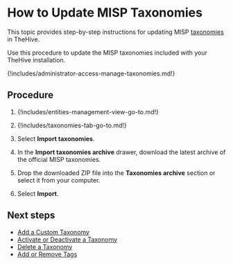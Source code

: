 # How to Update MISP Taxonomies

This topic provides step-by-step instructions for updating MISP [taxonomies](about-taxonomies.md) in TheHive.

Use this procedure to update the MISP taxonomies included with your TheHive installation.

{!includes/administrator-access-manage-taxonomies.md!}

<h2>Procedure</h2>

1. {!includes/entities-management-view-go-to.md!}

2. {!includes/taxonomies-tab-go-to.md!}

3. Select **Import taxonomies**.

4. In the **Import taxonomies archive** drawer, download the latest archive of the official MISP taxonomies.

5. Drop the downloaded ZIP file into the **Taxonomies archive** section or select it from your computer.

6. Select **Import**.

<h2>Next steps</h2>

* [Add a Custom Taxonomy](add-a-custom-taxonomy.md)
* [Activate or Deactivate a Taxonomy](activate-deactivate-a-taxonomy.md)
* [Delete a Taxonomy](delete-a-taxonomy.md)
* [Add or Remove Tags](../../user-guides/analyst-corner/cases/tags/add-remove-tags.md)